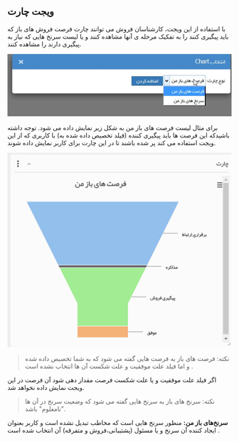 ﻿## ویجت چارت  

با استفاده از این ویجت، کارشناسان فروش می توانند چارت فرصت فروش های باز که باید پیگیری کنند را به تفکیک مرحله ی آنها مشاهده کنند و یا لیست سرنخ هایی که نیاز به پیگیری دارند را مشاهده کنند.

![](Chart1.jpg)

برای مثال لیست فرصت های باز من به شکل زیر نمایش داده می شود. توجه داشته باشیدکه این فرصت ها باید پیگیری کننده (فیلد تخصیص داده شده به) با کاربری که از این ویجت استفاده می کند پر شده باشند تا در این چارت  برای کاربر نمایش داده شوند.

![](Chart.png)

> نکته: فرصت های باز به فرصت هایی گفته می شود که به شما تخصیص داده شده و  اما  فیلد علت موفقیت و علت شکست آن ها انتخاب نشده است .  

اگر فیلد علت موفقیت و یا علت شکست فرصت مقدار دهی شود آن فرصت در این ویجت نمایش داده نخواهد شد.



> نکته: سرنخ های باز به سرنخ هایی گفته می شود که وضعیت سرنخ در آن ها "نامعلوم" باشد.

**سرنخ‌های باز من:** منظور سرنخ هایی است که مخاطب تبدیل نشده است و  کاربر بعنوان ایجاد کننده آن سرنخ و یا مسئول (پشتیبانی،فروش و متفرقه) آن انتخاب شده است .

